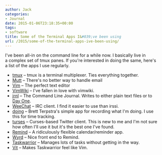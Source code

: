 ```yaml
---
author: Jack
categories:
- Journal
date: 2015-01-06T23:18:35+00:00
tags:
- software
title: Some of the Terminal Apps I&#039;ve been using
url: /2015/some-of-the-terminal-apps-ive-been-using/
---
```


I've been all-in on the command line for a while now. I basically live in a complex set of tmux panes. If you're interested in doing the same, here's a list of the apps I use regularly.

  * [tmux][1] &#8211; tmux is a terminal multiplexer. Ties everything together.
  * [Mutt][2] &#8211; There's no better way to handle email
  * [Vim][3] &#8211; The perfect text editor
  * [VimWiki][4] &#8211; I've fallen in love with vimwiki.
  * [jrnl][5] &#8211; The Command Line Journal. Writes to either plain text files or to [Day One][6].
  * [WeeChat][7] &#8211; IRC client. I find it easier to use than irssi.
  * [doing][8] &#8211; Brett Terpstra's simple app for recording what I'm doing. I use this for time tracking.
  * [turses][9] &#8211; Curses-based Twitter client. This is new to me and I'm not sure how often I'll use it but it's the best one I've found.
  * [Remind][10] &#8211; A ridiculously flexible calendar/reminder app.
  * [Wyrd][11] &#8211; Nice front end to Remind.
  * [Taskwarrior][12] &#8211; Manages lots of tasks without getting in the way.
  * [Vit][13] &#8211; Makes Taskwarrior feel like Vim.

 [1]: http://tmux.sourceforge.net
 [2]: http://www.mutt.org
 [3]: http://www.vim.org
 [4]: https://github.com/vimwiki/vimwiki
 [5]: http://maebert.github.io/jrnl/index.html
 [6]: http://dayoneapp.com
 [7]: https://weechat.org
 [8]: http://brettterpstra.com/projects/doing/
 [9]: https://github.com/dialelo/turses
 [10]: https://www.roaringpenguin.com/products/remind
 [11]: http://pessimization.com/software/wyrd/
 [12]: http://taskwarrior.org
 [13]: http://tasktools.org/projects/vit.html